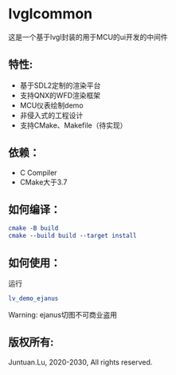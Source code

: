 # lvglcommon

这是一个基于lvgl封装的用于MCU的ui开发的中间件

## 特性:

- 基于SDL2定制的渲染平台
- 支持QNX的WFD渲染框架
- MCU仪表绘制demo
- 非侵入式的工程设计
- 支持CMake、Makefile（待实现）

## 依赖：

- C Compiler
- CMake大于3.7

## 如何编译：

```cmake
cmake -B build
cmake --build build --target install
```

## 如何使用：

运行

```cmake
lv_demo_ejanus
```

Warning: ejanus切图不可商业盗用

## 版权所有:

Juntuan.Lu, 2020-2030, All rights reserved.
